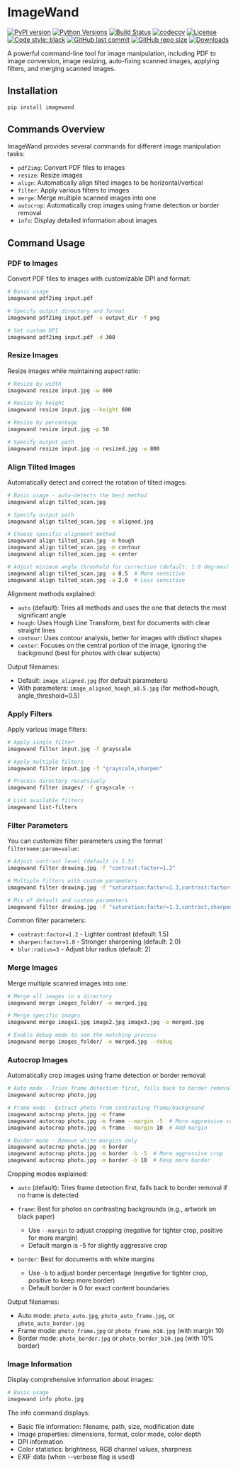 # ImageWand

[![PyPI version](https://badge.fury.io/py/imagewand.svg)](https://badge.fury.io/py/imagewand)
[![Python Versions](https://img.shields.io/pypi/pyversions/imagewand.svg)](https://pypi.org/project/imagewand)
[![Build Status](https://github.com/twinko-ai/imagewand/actions/workflows/ci.yml/badge.svg)](https://github.com/twinko-ai/imagewand/actions)
[![codecov](https://codecov.io/gh/twinko-ai/imagewand/branch/main/graph/badge.svg)](https://codecov.io/gh/twinko-ai/imagewand)
[![License](https://img.shields.io/badge/License-Apache%202.0-blue.svg)](https://opensource.org/licenses/Apache-2.0)
[![Code style: black](https://img.shields.io/badge/code%20style-black-black.svg)](https://github.com/psf/black)
[![GitHub last commit](https://img.shields.io/github/last-commit/twinko-ai/imagewand.svg)](https://github.com/twinko-ai/imagewand/commits)
[![GitHub repo size](https://img.shields.io/github/repo-size/twinko-ai/imagewand.svg)](https://github.com/twinko-ai/imagewand)
[![Downloads](https://static.pepy.tech/badge/imagewand)](https://pepy.tech/project/imagewand)

A powerful command-line tool for image manipulation, including PDF to image conversion, image resizing, auto-fixing scanned images, applying filters, and merging scanned images.

## Installation

```bash
pip install imagewand
```

## Commands Overview

ImageWand provides several commands for different image manipulation tasks:

- `pdf2img`: Convert PDF files to images
- `resize`: Resize images
- `align`: Automatically align tilted images to be horizontal/vertical
- `filter`: Apply various filters to images
- `merge`: Merge multiple scanned images into one
- `autocrop`: Automatically crop images using frame detection or border removal
- `info`: Display detailed information about images

## Command Usage

### PDF to Images

Convert PDF files to images with customizable DPI and format:

```bash
# Basic usage
imagewand pdf2img input.pdf

# Specify output directory and format
imagewand pdf2img input.pdf -o output_dir -f png

# Set custom DPI
imagewand pdf2img input.pdf -d 300
```

### Resize Images

Resize images while maintaining aspect ratio:

```bash
# Resize by width
imagewand resize input.jpg -w 800

# Resize by height
imagewand resize input.jpg --height 600

# Resize by percentage
imagewand resize input.jpg -p 50

# Specify output path
imagewand resize input.jpg -o resized.jpg -w 800
```

### Align Tilted Images

Automatically detect and correct the rotation of tilted images:

```bash
# Basic usage - auto-detects the best method
imagewand align tilted_scan.jpg

# Specify output path
imagewand align tilted_scan.jpg -o aligned.jpg

# Choose specific alignment method
imagewand align tilted_scan.jpg -m hough
imagewand align tilted_scan.jpg -m contour
imagewand align tilted_scan.jpg -m center

# Adjust minimum angle threshold for correction (default: 1.0 degrees)
imagewand align tilted_scan.jpg -a 0.5  # More sensitive
imagewand align tilted_scan.jpg -a 2.0  # Less sensitive
```

Alignment methods explained:
- `auto` (default): Tries all methods and uses the one that detects the most significant angle
- `hough`: Uses Hough Line Transform, best for documents with clear straight lines
- `contour`: Uses contour analysis, better for images with distinct shapes
- `center`: Focuses on the central portion of the image, ignoring the background (best for photos with clear subjects)

Output filenames:
- Default: `image_aligned.jpg` (for default parameters)
- With parameters: `image_aligned_hough_a0.5.jpg` (for method=hough, angle_threshold=0.5)

### Apply Filters

Apply various image filters:

```bash
# Apply single filter
imagewand filter input.jpg -f grayscale

# Apply multiple filters
imagewand filter input.jpg -f "grayscale,sharpen"

# Process directory recursively
imagewand filter images/ -f grayscale -r

# List available filters
imagewand list-filters
```

### Filter Parameters

You can customize filter parameters using the format `filtername:param=value`:

```bash
# Adjust contrast level (default is 1.5)
imagewand filter drawing.jpg -f "contrast:factor=1.2"

# Multiple filters with custom parameters
imagewand filter drawing.jpg -f "saturation:factor=1.3,contrast:factor=1.2,sharpen:factor=1.8"

# Mix of default and custom parameters
imagewand filter drawing.jpg -f "saturation:factor=1.3,contrast,sharpen:factor=2.0"
```

Common filter parameters:
- `contrast:factor=1.2` - Lighter contrast (default: 1.5)
- `sharpen:factor=1.8` - Stronger sharpening (default: 2.0)
- `blur:radius=3` - Adjust blur radius (default: 2)

### Merge Images

Merge multiple scanned images into one:

```bash
# Merge all images in a directory
imagewand merge images_folder/ -o merged.jpg

# Merge specific images
imagewand merge image1.jpg image2.jpg image3.jpg -o merged.jpg

# Enable debug mode to see the matching process
imagewand merge images_folder/ -o merged.jpg --debug
```

### Autocrop Images

Automatically crop images using frame detection or border removal:

```bash
# Auto mode - Tries frame detection first, falls back to border removal
imagewand autocrop photo.jpg

# Frame mode - Extract photo from contrasting frame/background
imagewand autocrop photo.jpg -m frame
imagewand autocrop photo.jpg -m frame --margin -5  # More aggressive crop
imagewand autocrop photo.jpg -m frame --margin 10  # Add margin

# Border mode - Remove white margins only
imagewand autocrop photo.jpg -m border
imagewand autocrop photo.jpg -m border -b -5  # More aggressive crop
imagewand autocrop photo.jpg -m border -b 10  # Keep more border
```

Cropping modes explained:
- `auto` (default): Tries frame detection first, falls back to border removal if no frame is detected
- `frame`: Best for photos on contrasting backgrounds (e.g., artwork on black paper)
  - Use `--margin` to adjust cropping (negative for tighter crop, positive for more margin)
  - Default margin is -5 for slightly aggressive crop
  
- `border`: Best for documents with white margins
  - Use `-b` to adjust border percentage (negative for tighter crop, positive to keep more border)
  - Default border is 0 for exact content boundaries

Output filenames:
- Auto mode: `photo_auto.jpg`, `photo_auto_frame.jpg`, or `photo_auto_border.jpg`
- Frame mode: `photo_frame.jpg` or `photo_frame_m10.jpg` (with margin 10)
- Border mode: `photo_border.jpg` or `photo_border_b10.jpg` (with 10% border)

### Image Information

Display comprehensive information about images:

```bash
# Basic usage
imagewand info photo.jpg
```

The info command displays:
- Basic file information: filename, path, size, modification date
- Image properties: dimensions, format, color mode, color depth
- DPI information
- Color statistics: brightness, RGB channel values, sharpness
- EXIF data (when --verbose flag is used)
